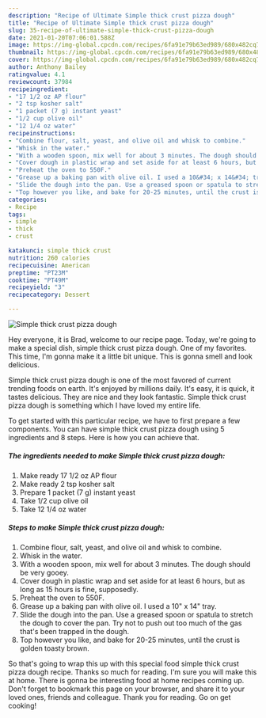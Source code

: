 ```yaml
---
description: "Recipe of Ultimate Simple thick crust pizza dough"
title: "Recipe of Ultimate Simple thick crust pizza dough"
slug: 35-recipe-of-ultimate-simple-thick-crust-pizza-dough
date: 2021-01-20T07:06:01.588Z
image: https://img-global.cpcdn.com/recipes/6fa91e79b63ed989/680x482cq70/simple-thick-crust-pizza-dough-recipe-main-photo.jpg
thumbnail: https://img-global.cpcdn.com/recipes/6fa91e79b63ed989/680x482cq70/simple-thick-crust-pizza-dough-recipe-main-photo.jpg
cover: https://img-global.cpcdn.com/recipes/6fa91e79b63ed989/680x482cq70/simple-thick-crust-pizza-dough-recipe-main-photo.jpg
author: Anthony Bailey
ratingvalue: 4.1
reviewcount: 37984
recipeingredient:
- "17 1/2 oz AP flour"
- "2 tsp kosher salt"
- "1 packet (7 g) instant yeast"
- "1/2 cup olive oil"
- "12 1/4 oz water"
recipeinstructions:
- "Combine flour, salt, yeast, and olive oil and whisk to combine."
- "Whisk in the water."
- "With a wooden spoon, mix well for about 3 minutes. The dough should be very gooey."
- "Cover dough in plastic wrap and set aside for at least 6 hours, but as long as 15 hours is fine, supposedly."
- "Preheat the oven to 550F."
- "Grease up a baking pan with olive oil. I used a 10&#34; x 14&#34; tray."
- "Slide the dough into the pan. Use a greased spoon or spatula to stretch the dough to cover the pan. Try not to push out too much of the gas that&#39;s been trapped in the dough."
- "Top however you like, and bake for 20-25 minutes, until the crust is golden toasty brown."
categories:
- Recipe
tags:
- simple
- thick
- crust

katakunci: simple thick crust 
nutrition: 260 calories
recipecuisine: American
preptime: "PT23M"
cooktime: "PT49M"
recipeyield: "3"
recipecategory: Dessert

---
```



![Simple thick crust pizza dough](https://img-global.cpcdn.com/recipes/6fa91e79b63ed989/680x482cq70/simple-thick-crust-pizza-dough-recipe-main-photo.jpg)

Hey everyone, it is Brad, welcome to our recipe page. Today, we're going to make a special dish, simple thick crust pizza dough. One of my favorites. This time, I'm gonna make it a little bit unique. This is gonna smell and look delicious.

Simple thick crust pizza dough is one of the most favored of current trending foods on earth. It's enjoyed by millions daily. It's easy, it is quick, it tastes delicious. They are nice and they look fantastic. Simple thick crust pizza dough is something which I have loved my entire life.




To get started with this particular recipe, we have to first prepare a few components. You can have simple thick crust pizza dough using 5 ingredients and 8 steps. Here is how you can achieve that.

<!--inarticleads1-->

##### The ingredients needed to make Simple thick crust pizza dough:

1. Make ready 17 1/2 oz AP flour
1. Make ready 2 tsp kosher salt
1. Prepare 1 packet (7 g) instant yeast
1. Take 1/2 cup olive oil
1. Take 12 1/4 oz water




<!--inarticleads2-->

##### Steps to make Simple thick crust pizza dough:

1. Combine flour, salt, yeast, and olive oil and whisk to combine.
1. Whisk in the water.
1. With a wooden spoon, mix well for about 3 minutes. The dough should be very gooey.
1. Cover dough in plastic wrap and set aside for at least 6 hours, but as long as 15 hours is fine, supposedly.
1. Preheat the oven to 550F.
1. Grease up a baking pan with olive oil. I used a 10&#34; x 14&#34; tray.
1. Slide the dough into the pan. Use a greased spoon or spatula to stretch the dough to cover the pan. Try not to push out too much of the gas that&#39;s been trapped in the dough.
1. Top however you like, and bake for 20-25 minutes, until the crust is golden toasty brown.




So that's going to wrap this up with this special food simple thick crust pizza dough recipe. Thanks so much for reading. I'm sure you will make this at home. There is gonna be interesting food at home recipes coming up. Don't forget to bookmark this page on your browser, and share it to your loved ones, friends and colleague. Thank you for reading. Go on get cooking!
